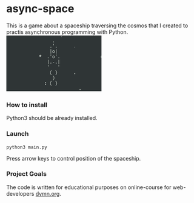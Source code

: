 # async-space

This is a game about a spaceship traversing the cosmos that I created to practis asynchronous programming with Python.
![gif](spaceship.gif)

### How to install

Python3 should be already installed.

### Launch

```
python3 main.py
```
Press arrow keys to control position of the spaceship.

### Project Goals

The code is written for educational purposes on online-course for web-developers [dvmn.org](https://dvmn.org/).
